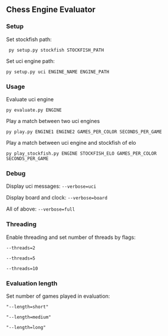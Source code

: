 ## Chess Engine Evaluator

### Setup

Set stockfish path:

`` py setup.py stockfish STOCKFISH_PATH``

Set uci engine path:

``py setup.py uci ENGINE_NAME ENGINE_PATH``

### Usage

Evaluate uci engine

``py evaluate.py ENGINE``

Play a match between two uci engines

``py play.py ENGINE1 ENGINE2 GAMES_PER_COLOR SECONDS_PER_GAME``

Play a match between uci engine and stockfish of elo

``py play_stockfish.py ENGINE STOCKFISH_ELO GAMES_PER_COLOR SECONDS_PER_GAME``

### Debug

Display uci messages: ``--verbose=uci``

Display board and clock: ``--verbose=board``

All of above: ``--verbose=full``

### Threading

Enable threading and set number of threads by flags:

``--threads=2``

``--threads=5``

``--threads=10``

### Evaluation length
Set number of games played in evaluation:

``"--length=short"``

``"--length=medium"``

``"--length=long"``